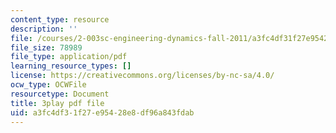 ```yaml
---
content_type: resource
description: ''
file: /courses/2-003sc-engineering-dynamics-fall-2011/a3fc4df31f27e95428e8df96a843fdab_zNCBDrnT05E.pdf
file_size: 78989
file_type: application/pdf
learning_resource_types: []
license: https://creativecommons.org/licenses/by-nc-sa/4.0/
ocw_type: OCWFile
resourcetype: Document
title: 3play pdf file
uid: a3fc4df3-1f27-e954-28e8-df96a843fdab
---
```

